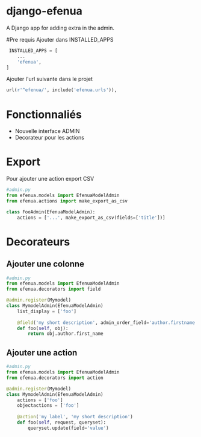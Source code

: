 # django-efenua
A Django app for adding extra in the admin.

#Pre requis
Ajouter dans INSTALLED_APPS
```python
 INSTALLED_APPS = [
    ...
    'efenua',
]
```

Ajouter l'url suivante dans le projet
```python
url(r'^efenua/', include('efenua.urls')),
```

# Fonctionnaliés
- Nouvelle interface ADMIN
- Decorateur pour les actions

# Export
Pour ajouter une action export CSV
```python
#admin.py
from efenua.models import EfenuaModelAdmin
from efenua.actions import make_export_as_csv

class FooAdmin(EfenuaModelAdmin):
    actions = ['...', make_export_as_csv(fields=['title'])]
```

# Decorateurs

## Ajouter une colonne
```python
#admin.py
from efenua.models import EfenuaModelAdmin
from efenua.decorators import field

@admin.register(Mymodel)
class MymodelAdmin(EfenuaModelAdmin)
    list_display = ['foo']
    
    @field('my short description', admin_order_field='author.firstname', allow_tags=True)
    def foo(self, obj):
        return obj.author.first_name
```

## Ajouter une action
```python
#admin.py
from efenua.models import EfenuaModelAdmin
from efenua.decorators import action

@admin.register(Mymodel)
class MymodelAdmin(EfenuaModelAdmin)
    actions = ['foo']
    objectactions = ['foo']
    
    @action('my label', 'my short description')
    def foo(self, request, queryset):
        queryset.update(field='value')
```

